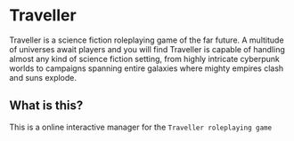 # Traveller 

Traveller is a science fiction roleplaying game of the
far future. A multitude of universes await players and
you will find Traveller is capable of handling almost
any kind of science fiction setting, from highly intricate
cyberpunk worlds to campaigns spanning entire galaxies
where mighty empires clash and suns explode.


## What is this?

This is a online interactive manager for the `Traveller roleplaying game`